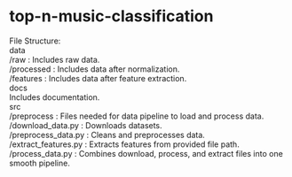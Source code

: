 # top-n-music-classification

File Structure:  
data   
    /raw       : Includes raw data.  
    /processed : Includes data after normalization.   
    /features  : Includes data after feature extraction.  
docs   
    Includes documentation.   
src  
    /preprocess : Files needed for data pipeline to load and process data.    
        /download_data.py    : Downloads datasets.    
        /preprocess_data.py  : Cleans and preprocesses data.    
        /extract_features.py : Extracts features from provided file path.   
        /process_data.py     : Combines download, process, and extract files into one smooth pipeline.   


